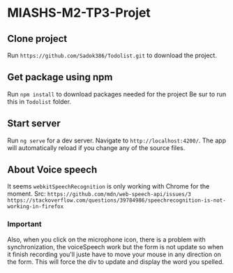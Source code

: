 # MIASHS-M2-TP3-Projet

## Clone project

Run `https://github.com/Sadok386/Todolist.git` to download the project.

## Get package using npm

Run `npm install` to download packages needed for the project
Be sur to run this in `Todolist` folder.

## Start server

Run `ng serve` for a dev server. Navigate to `http://localhost:4200/`. The app will automatically reload if you change any of the source files.

## About Voice speech
It seems `webkitSpeechRecognition` is only working with Chrome for the moment.
Src: `https://github.com/mdn/web-speech-api/issues/3`
     `https://stackoverflow.com/questions/39784986/speechrecognition-is-not-working-in-firefox`

### Important 
Also, when you click on the microphone icon, there is a problem with synchronization, the voiceSpeech work but the form is not update so when it finish recording you'll juste have to move your mouse in any direction on the form. This will force the div to update and display the word you spelled.
